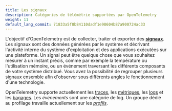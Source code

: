 ```yaml
---
title: Les signaux
description: Catégories de télémétrie supportées par OpenTelemetry
weight: 11
default_lang_commit: 71833a5f8b84110dadf1e98604b87a900724ac33
---
```


L'objectif d'OpenTelemetry est de collecter, traiter et exporter des
**[signaux][signals]**. Les signaux sont des données générées par le système et
décrivant l'activité interne du système d'exploitation et des applications
exécutées sur une plateforme. Un signal peut être quelque chose que vous
souhaitez mesurer à un instant précis, comme par exemple la température ou
l'utilisation mémoire, ou un événement traversant les différents composants de
votre système distribué. Vous avez la possibilité de regrouper plusieurs signaux
ensemble afin d'observer sous différents angles le fonctionnement d'une
technologie.

OpenTelemetry supporte actuellement les [traces](/docs/concepts/signals/traces),
les [métriques](/docs/concepts/signals/metrics), les
[logs](/docs/concepts/signals/logs) et les
[bagages](/docs/concepts/signals/baggage). Les _événements_ sont une catégorie
de log. Un groupe dédié au profilage travaille actuellement sur les
[_profils_](https://github.com/open-telemetry/opentelemetry-specification/blob/main/oteps/profiles/0212-profiling-vision.md).

[signals]: /docs/specs/otel/glossary/#signals
